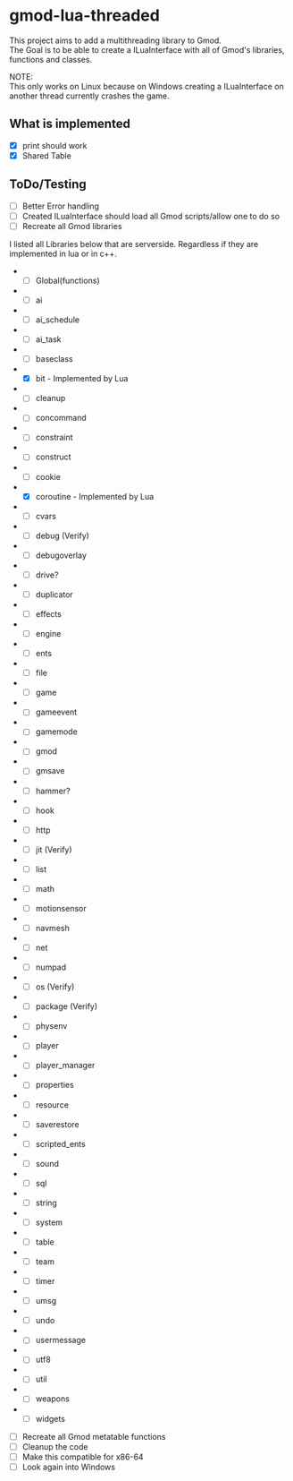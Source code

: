 # gmod-lua-threaded

This project aims to add a multithreading library to Gmod.  
The Goal is to be able to create a ILuaInterface with all of Gmod's libraries, functions and classes.  

NOTE:  
This only works on Linux because on Windows creating a ILuaInterface on another thread currently crashes the game.  

## What is implemented
- [x] print should work  
- [x] Shared Table  

## ToDo/Testing
- [ ] Better Error handling  
- [ ] Created ILuaInterface should load all Gmod scripts/allow one to do so  
- [ ] Recreate all Gmod libraries  

I listed all Libraries below that are serverside. Regardless if they are implemented in lua or in c++.  
- - [ ] Global(functions)  
- - [ ] ai  
- - [ ] ai_schedule  
- - [ ] ai_task  
- - [ ] baseclass  
- - [x] bit - Implemented by Lua  
- - [ ] cleanup  
- - [ ] concommand  
- - [ ] constraint  
- - [ ] construct  
- - [ ] cookie  
- - [x] coroutine - Implemented by Lua  
- - [ ] cvars  
- - [ ] debug (Verify)  
- - [ ] debugoverlay  
- - [ ] drive?  
- - [ ] duplicator  
- - [ ] effects  
- - [ ] engine  
- - [ ] ents  
- - [ ] file  
- - [ ] game  
- - [ ] gameevent  
- - [ ] gamemode  
- - [ ] gmod  
- - [ ] gmsave  
- - [ ] hammer?  
- - [ ] hook  
- - [ ] http  
- - [ ] jit (Verify)  
- - [ ] list  
- - [ ] math  
- - [ ] motionsensor  
- - [ ] navmesh  
- - [ ] net  
- - [ ] numpad  
- - [ ] os (Verify)  
- - [ ] package (Verify)  
- - [ ] physenv  
- - [ ] player  
- - [ ] player_manager  
- - [ ] properties  
- - [ ] resource  
- - [ ] saverestore  
- - [ ] scripted_ents  
- - [ ] sound  
- - [ ] sql  
- - [ ] string  
- - [ ] system  
- - [ ] table  
- - [ ] team  
- - [ ] timer  
- - [ ] umsg  
- - [ ] undo  
- - [ ] usermessage  
- - [ ] utf8  
- - [ ] util  
- - [ ] weapons  
- - [ ] widgets
- [ ] Recreate all Gmod metatable functions  
- [ ] Cleanup the code  
- [ ] Make this compatible for x86-64  
- [ ] Look again into Windows  